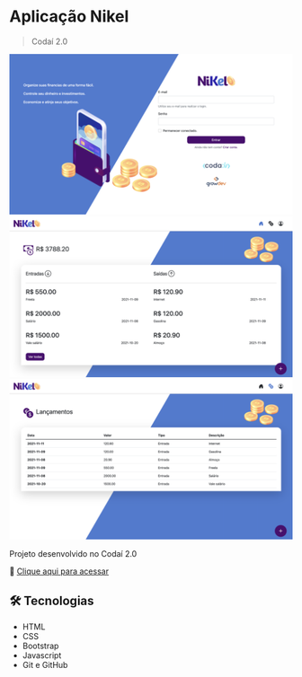 # Aplicação Nikel

> Codaí 2.0

![preview](./.github/login.png)
![preview](./.github/home.png)
![preview](./.github/transactions.png)

Projeto desenvolvido no Codaí 2.0

🔗 [Clique aqui para acessar](https://julianascimento4.github.io/nikel/public/)

## 🛠 Tecnologias

- HTML
- CSS
- Bootstrap
- Javascript
- Git e GitHub
